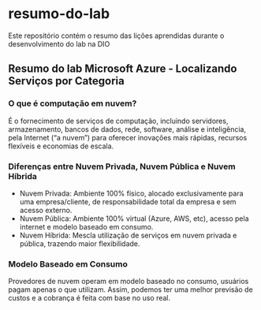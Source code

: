 # resumo-do-lab
Este repositório contém o resumo das lições aprendidas durante o desenvolvimento do lab na DIO

## Resumo do lab Microsoft Azure - Localizando Serviços por Categoria

### O que é computação em nuvem?
É o fornecimento de serviços de computação, incluindo servidores, armazenamento, bancos de dados, rede, software, análise e inteligência, pela Internet (“a nuvem”) para oferecer inovações mais rápidas, recursos flexíveis e economias de escala.

### Diferenças entre Nuvem Privada, Nuvem Pública e Nuvem Híbrida
* Nuvem Privada: Ambiente 100% físico, alocado exclusivamente para uma empresa/cliente, de responsabilidade total da empresa e sem acesso externo.
* Nuvem Pública: Ambiente 100% virtual (Azure, AWS, etc), acesso pela internet e modelo baseado em consumo.
* Nuvem Híbrida: Mescla utilização de serviços em nuvem privada e pública, trazendo maior flexibilidade.

### Modelo Baseado em Consumo
Provedores de nuvem operam em modelo baseado no consumo, usuários pagam apenas o que utilizam. Assim, podemos ter uma melhor previsão de custos e a cobrança é feita com base no uso real.

